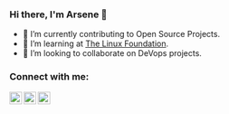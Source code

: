 ### Hi there, I'm Arsene  👋

- 🔭 I’m currently contributing to Open Source Projects.
- 🌱 I’m learning at [The Linux Foundation](https://training.linuxfoundation.org/).
- 👯 I’m looking to collaborate on DeVops projects.

### Connect with me:

<!--[<img align="left" alt="My-Website-NAME" width="22px" src="https://raw.githubusercontent.com/iconic/open-iconic/master/svg/globe.svg" />][website]
[<img align="left" alt="My-Youtube | YouTube" width="22px" src="https://cdn.jsdelivr.net/npm/simple-icons@v3/icons/youtube.svg" />][youtube] -->
[<img align="left" alt="aIrseneO | Twitter" width="22px" src="https://cdn.jsdelivr.net/npm/simple-icons@v3/icons/twitter.svg" />][twitter]
[<img align="left" alt="arsene-t-336280111 | LinkedIn" width="22px" src="https://cdn.jsdelivr.net/npm/simple-icons@v3/icons/linkedin.svg" />][linkedin]
[<img align="left" alt="im_arsene | Instagram" width="22px" src="https://cdn.jsdelivr.net/npm/simple-icons@v3/icons/instagram.svg" />][instagram]
<br>

<!--### Languages and Tools:
[<img align="left" alt="JavaScript" width="26px" src="https://raw.githubusercontent.com/github/explore/80688e429a7d4ef2fca1e82350fe8e3517d3494d/topics/javascript/javascript.png" />][Javascript]
[<img align="left" alt="Terminal" width="26px" src="https://raw.githubusercontent.com/github/explore/80688e429a7d4ef2fca1e82350fe8e3517d3494d/topics/terminal/terminal.png" />][Script]
[<img align="left" alt="Git" width="26px" src="https://raw.githubusercontent.com/github/explore/80688e429a7d4ef2fca1e82350fe8e3517d3494d/topics/git/git.png" />][Github]-->

<!--
**aIrseneO/aIrseneO** is a ✨ _special_ ✨ repository because its `README.md` (this file) appears on your GitHub profile.

Here are some ideas to get you started:

- 🔭 I’m currently working on ...
- 🌱 I’m currently learning ...
- 👯 I’m looking to collaborate on ...
- 🤔 I’m looking for help with ...
- 💬 Ask me about ...
- 📫 How to reach me: ...
- 😄 Pronouns: ...
- ⚡ Fun fact: ...
-->

<!--[website]: https://My-Website.com-->
<!--[youtube]: https://youtube.com/My-Youtube-->
[twitter]: https://twitter.com/aIrseneO
[linkedin]: https://www.linkedin.com/in/arsene-t-336280111/
[instagram]: https://www.instagram.com/im_arsene/
<!--[Javascript]: https://
[Script]: https://
[Github]:https://-->